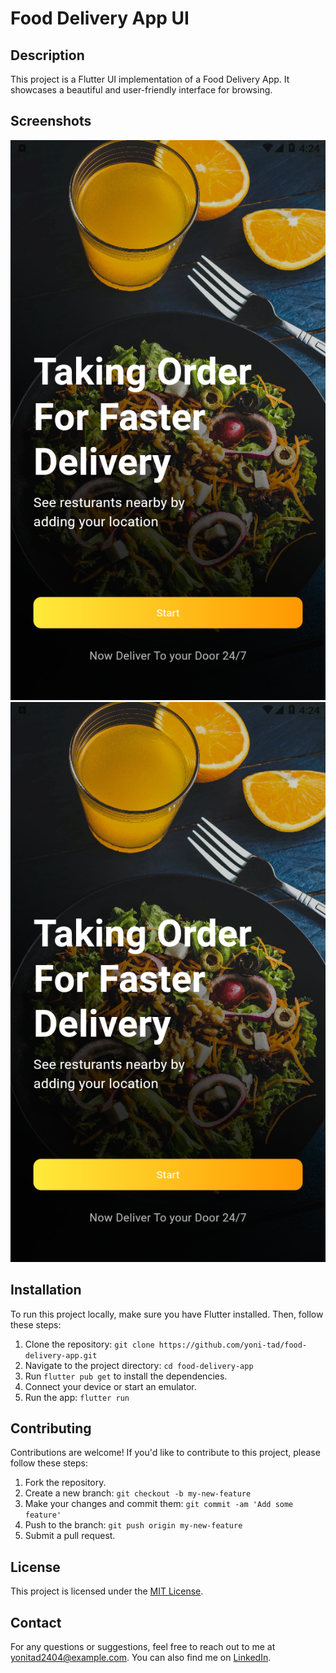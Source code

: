 # Food Delivery App UI

## Description

This project is a Flutter UI implementation of a Food Delivery App. It showcases a beautiful and user-friendly interface for browsing.

## Screenshots

![Home Screen](assets/screenshot/one.png)
![Item Details Screen](assets/screenshot/one.png)

## Installation

To run this project locally, make sure you have Flutter installed. Then, follow these steps:

1. Clone the repository: `git clone https://github.com/yoni-tad/food-delivery-app.git`
2. Navigate to the project directory: `cd food-delivery-app`
3. Run `flutter pub get` to install the dependencies.
4. Connect your device or start an emulator.
5. Run the app: `flutter run`

## Contributing

Contributions are welcome! If you'd like to contribute to this project, please follow these steps:

1. Fork the repository.
2. Create a new branch: `git checkout -b my-new-feature`
3. Make your changes and commit them: `git commit -am 'Add some feature'`
4. Push to the branch: `git push origin my-new-feature`
5. Submit a pull request.

## License

This project is licensed under the [MIT License](LICENSE).

## Contact

For any questions or suggestions, feel free to reach out to me at [yonitad2404@example.com](mailto:yonitad2404@example.com). You can also find me on [LinkedIn](https://www.linkedin.com/in/yoni-tad/).

